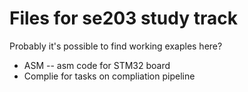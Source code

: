 # Files for se203 study track

Probably it's possible to find working exaples here?

- ASM -- asm code for STM32 board
- Complie for tasks on compliation pipeline
